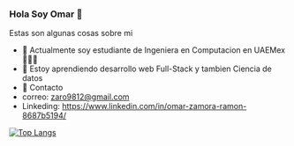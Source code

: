 ### Hola Soy Omar 👋


<!--**Omarz98/Omarz98** is a ✨ _special_ ✨ repository because its `README.md` (this file) appears on your GitHub profile.-->

Estas son algunas cosas sobre mi

- 🔭 Actualmente soy estudiante de Ingeniera en Computacion en UAEMex 💚🐴💚
- 🌱 Estoy aprendiendo desarrollo web Full-Stack y tambien Ciencia de datos
- 💬 Contacto 
- correo: zaro9812@gmail.com
- Linkeding: https://www.linkedin.com/in/omar-zamora-ramon-8687b5194/

[![Top Langs](https://github-readme-stats.vercel.app/api/top-langs/?username=rulpalacios&layout=compact)](https://github.com/anuraghazra/github-readme-stats)


